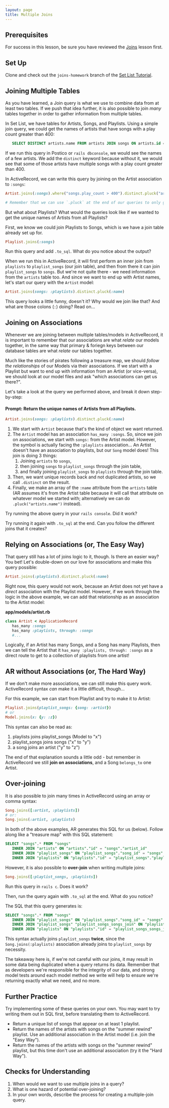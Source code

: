```yaml
---
layout: page
title: Multiple Joins
---
```


## Prerequisites
For success in this lesson, be sure you have reviewed the [Joins](./joins) lesson first. 

## Set Up
Clone and check out the `joins-homework` branch of the [Set List Tutorial](https://github.com/turingschool-examples/set-list-7/tree/joins-homework). 

## Joining Multiple Tables
As you have learned, a Join query is what we use to combine data from at least two tables. If we push that idea further, it is also possible to join *many* tables together in order to gather information from multiple tables. 

In Set List, we have tables for Artists, Songs, and Playlists. Using a simple join query, we could get the names of artists that have songs with a play count greater than 400: 

```sql
   SELECT DISTINCT artists.name FROM artists JOIN songs ON artists.id = songs.artist_id WHERE songs.play_count > 400;
```

If we run this query in Postico or `rails dbconsole`, we would see the names of a few artists. We add the `distinct` keyword because without it, we would see that some of those artists have multiple songs with a play count greater than 400. 
 
In ActiveRecord, we can write this query by joining on the Artist association to `:songs`: 
```ruby
Artist.joins(:songs).where("songs.play_count > 400").distinct.pluck("artists.name")

# Remember that we can use `.pluck` at the end of our queries to only grab the column we need in the format of an array. 
```

But what about Playlists? What would the queries look like if we wanted to get the unique names of Artists from all Playlists? 

First, we know we could join Playlists to Songs, which is we have a join table already set up for. 

```ruby
Playlist.joins(:songs)
```
Run this query and add `.to_sql`. What do you notice about the output? 

When we run this in ActiveRecord, it will first perform an inner join from `playlists` to `playlist_songs` (our join table), and then from there it can join `playlist_songs` to `songs`. But we're not quite there - we need information from the `artists` table too. And since we want to end up with Artist names, let's start our query with the `Artist` model: 

```ruby
Artist.joins(songs: :playlists).distinct.pluck(:name)
```

This query looks a little funny, doesn't it? Why would we join like that? And what are those colons (`:`) doing? Read on...

## Joining on Associations

Whenever we are joining between multiple tables/models in ActiveRecord, it is important to remember that our associations are what *relate* our models together, in the same way that primary & foriegn keys between our database tables are what *relate* our tables together. 

Much like the stories of pirates following a treasure map, we should *follow the relationships* of our Models via their associations. If we start with a Playlist but want to end up with information from an Artist (or vice-versa), we should look at our model files and ask "which associations can get us there?". 

Let's take a look at the query we performed above, and break it down step-by-step: 

#### Prompt: Return the unique names of Artists from all Playlists. 

```ruby
Artist.joins(songs: :playlists).distinct.pluck(:name)
```

1. We start with `Artist` because that's the kind of object we want returned. 
2. The `Artist` model has an association `has_many :songs`. So, since we join on associations, we start with `songs:` from the Artist model. However, the symbol is actually facing the `:playlists` association... An Artist doesn't have an association to playlists, but our `Song` model does! This join is doing 3 things: 
   1. Joining `artists` to `songs`, 
   2. then joining `songs` to `playlist_songs` through the join table, 
   3. and finally joining `playlist_songs` to `playlists` through the join table. 
3. Then, we want unique records back and not duplicated artists, so we call `.distinct` on the result. 
4. Finally, we make an array of the `:name` attribute from the `artists` table (AR assumes it's from the Artist table because it will call that attribute on whatever model we started with; alternatively we can do `.pluck("artists.name")` instead). 

Try running the above query in your `rails console`. Did it work? 

Try running it again with `.to_sql` at the end. Can you follow the different joins that it creates? 


## Relying on Associations (or, The Easy Way)
That query still has a lot of joins logic to it, though. Is there an easier way? You bet! Let's double-down on our love for associations and make this query possible: 

```ruby
Artist.joins(:playlists).distinct.pluck(:name)
```

Right now, this query would not work, because an Artist does not yet have a *direct* association with the Playlist model. However, if we work through the logic in the above example, we can add that relationship as an association to the Artist model: 

**app/models/artist.rb**
```ruby
class Artist < ApplicationRecord
   has_many :songs
   has_many :playlists, through: :songs
   #...
```

Logically, if an Artist has many Songs, and a Song has many Playlists, then we can tell the Artist that it `has_many :playlists, through: :songs` as a direct route to get to a collection of playlists from one artist! 

## AR without Associations (or, The Hard Way)

If we don't make more associations, we can still make this query work. ActiveRecord syntax *can* make it a little difficult, though...

For this example, we can start from Playlist and try to make it to Artist: 

```ruby
Playlist.joins(playlist_songs: {song: :artist})
# or 
Model.joins(x: {y: :z})
```

This syntax can also be read as: 

1. playlists joins playlist_songs (Model to "x")
2. playlist_songs joins songs ("x" to "y")
3. a song joins an artist ("y" to "z")

The end of that explanation sounds a little odd - but remember in ActiveRecord we still **join on associations**, and a Song `belongs_to` one Artist. 


## Over-joining
It is also possible to join many times in ActiveRecord using an array or comma syntax: 

```ruby
Song.joins([:artist, :playlists])
# or: 
Song.joins(:artist, :playlists)
```

In both of the above examples, AR generates this SQL for us (below). Follow along like a "treasure map" with this SQL statement: 
```sql
SELECT "songs".* FROM "songs" 
   INNER JOIN "artists" ON "artists"."id" = "songs"."artist_id" 
   INNER JOIN "playlist_songs" ON "playlist_songs"."song_id" = "songs"."id" 
   INNER JOIN "playlists" ON "playlists"."id" = "playlist_songs"."playlist_id";
```

However, it is also possible to **over-join** when writing multiple joins: 

```ruby
Song.joins([:playlist_songs, :playlists])
```
Run this query in `rails c`. Does it work? 

Then, run the query again with `.to_sql` at the end. What do you notice? 

The SQL that this query generates is: 
```sql
SELECT "songs".* FROM "songs" 
   INNER JOIN "playlist_songs" ON "playlist_songs"."song_id" = "songs"."id" 
   INNER JOIN "playlist_songs" "playlist_songs_songs_join" ON "playlist_songs_songs_join"."song_id" = "songs"."id" 
   INNER JOIN "playlists" ON "playlists"."id" = "playlist_songs_songs_join"."playlist_id";
```

This syntax actually joins `playlist_songs` **twice**, since the `Song.joins(:playlists)` association already joins to `playlist_songs` by necessity. 

The takeaway here is, if we're not careful with our joins, it may result in some data being duplicated when a query returns its data. Remember that as developers we're responsible for the integrity of our data, and strong model tests around each model method we write will help to ensure we're returning exactly what we need, and no more. 

## Further Practice
Try implementing some of these queries on your own. You may want to try writing them out in SQL first, before translating them to ActiveRecord. 

* Return a unique list of songs that appear on at least 1 playlist. 
* Return the names of the artists with songs on the "summer rewind" playlist. Use an additional association in the Artist model (i.e. join the "Easy Way"). 
* Return the names of the artists with songs on the "summer rewind" playlist, but this time don't use an additional association (try it the "Hard Way").

## Checks for Understanding
1. When would we want to use multiple joins in a query?
2. What is one hazard of potential over-joining? 
3. In your own words, describe the process for creating a multiple-join query. 

